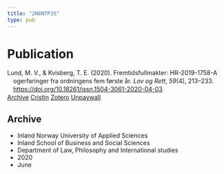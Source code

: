 ```yaml
---
title: "2N8NTPJS"
type: pub
---
```

<h1>Publication</h1>
<article id="csl-bib-container-2N8NTPJS" class="csl-bib-container">
  <div class="csl-bib-body" style="line-height: 1.35; padding-left: 1em; text-indent:-1em;">
  <div class="csl-entry">Lund, M. V., &amp; Kvisberg, T. E. (2020). Fremtidsfullmakter: HR-2019-1758-A ogerfaringer fra ordningens fem f&#xF8;rste &#xE5;r. <i>Lov og Rett</i>, <i>59</i>(4), 213&#x2013;233. <a href="https://doi.org/10.18261/issn.1504-3061-2020-04-03">https://doi.org/10.18261/issn.1504-3061-2020-04-03</a></div>
</div>
  <div class="csl-bib-buttons">
    <a href="#taxonomy-article-2N8NTPJS" class="csl-bib-button">Archive</a>
    <a href="https://app.cristin.no/results/show.jsf?id=1813929" alt="Cristin URL" class="csl-bib-button">Cristin</a>
    <a href="http://zotero.org/groups/5402882/items/2N8NTPJS" alt="Zotero URL" class="csl-bib-button">Zotero</a>
    <a href="https://doi.org/10.18261/issn.1504-3061-2020-04-03" class="csl-bib-button">Unpaywall</a>
  </div>
  <div id="csl-bib-meta-container-2N8NTPJS"></div>
</article>
<div id="csl-bib-meta-2N8NTPJS" class="csl-bib-meta">
  <article id="taxonomy-article-2N8NTPJS" class="taxonomy-article">
    <h1>Archive</h1>
    <ul>
      <li>Inland Norway University of Applied Sciences</li>
      <li>Inland School of Business and Social Sciences</li>
      <li>Department of Law, Philosophy and International studies</li>
      <li>2020</li>
      <li>June</li>
    </ul>
  </article>
</div>
